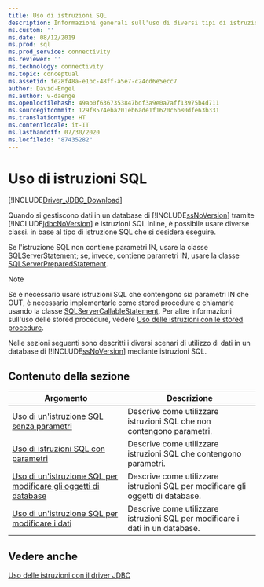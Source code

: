 ```yaml
---
title: Uso di istruzioni SQL
description: Informazioni generali sull'uso di diversi tipi di istruzioni SQL con il driver Microsoft JDBC per SQL Server.
ms.custom: ''
ms.date: 08/12/2019
ms.prod: sql
ms.prod_service: connectivity
ms.reviewer: ''
ms.technology: connectivity
ms.topic: conceptual
ms.assetid: fe28f48a-e1bc-48ff-a5e7-c24cd6e5ecc7
author: David-Engel
ms.author: v-daenge
ms.openlocfilehash: 49ab0f6367353847bdf3a9e0a7aff13975b4d711
ms.sourcegitcommit: 129f8574eba201eb6ade1f1620c6b80dfe63b331
ms.translationtype: HT
ms.contentlocale: it-IT
ms.lasthandoff: 07/30/2020
ms.locfileid: "87435282"
---
```

# <a name="using-statements-with-sql"></a>Uso di istruzioni SQL

[!INCLUDE[Driver_JDBC_Download](../../includes/driver_jdbc_download.md)]

Quando si gestiscono dati in un database di [!INCLUDE[ssNoVersion](../../includes/ssnoversion-md.md)] tramite [!INCLUDE[jdbcNoVersion](../../includes/jdbcnoversion_md.md)] e istruzioni SQL inline, è possibile usare diverse classi. in base al tipo di istruzione SQL che si desidera eseguire.  
  
Se l'istruzione SQL non contiene parametri IN, usare la classe [SQLServerStatement](../../connect/jdbc/reference/sqlserverstatement-class.md); se, invece, contiene parametri IN, usare la classe [SQLServerPreparedStatement](../../connect/jdbc/reference/sqlserverpreparedstatement-class.md).  
  
> [!NOTE]  
> Se è necessario usare istruzioni SQL che contengono sia parametri IN che OUT, è necessario implementarle come stored procedure e chiamarle usando la classe [SQLServerCallableStatement](../../connect/jdbc/reference/sqlservercallablestatement-class.md). Per altre informazioni sull'uso delle stored procedure, vedere [Uso delle istruzioni con le stored procedure](../../connect/jdbc/using-statements-with-stored-procedures.md).  
  
Nelle sezioni seguenti sono descritti i diversi scenari di utilizzo di dati in un database di [!INCLUDE[ssNoVersion](../../includes/ssnoversion-md.md)] mediante istruzioni SQL.  

## <a name="in-this-section"></a>Contenuto della sezione  

| Argomento                                                                                                                        | Descrizione                                                       |
| ---------------------------------------------------------------------------------------------------------------------------- | ----------------------------------------------------------------- |
| [Uso di un'istruzione SQL senza parametri](../../connect/jdbc/using-an-sql-statement-with-no-parameters.md)                 | Descrive come utilizzare istruzioni SQL che non contengono parametri.   |
| [Uso di istruzioni SQL con parametri](../../connect/jdbc/using-an-sql-statement-with-parameters.md)                       | Descrive come utilizzare istruzioni SQL che contengono parametri.      |
| [Uso di un'istruzione SQL per modificare gli oggetti di database](../../connect/jdbc/using-an-sql-statement-to-modify-database-objects.md) | Descrive come utilizzare istruzioni SQL per modificare gli oggetti di database.   |
| [Uso di un'istruzione SQL per modificare i dati](../../connect/jdbc/using-an-sql-statement-to-modify-data.md)                         | Descrive come utilizzare istruzioni SQL per modificare i dati in un database. |
  
## <a name="see-also"></a>Vedere anche

[Uso delle istruzioni con il driver JDBC](../../connect/jdbc/using-statements-with-the-jdbc-driver.md)  
